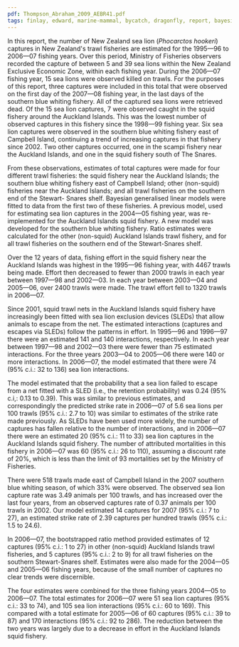 ```yaml
---
pdf: Thompson_Abraham_2009_AEBR41.pdf
tags: finlay, edward, marine-mammal, bycatch, dragonfly, report, bayesian
---
```

In this report, the number of New Zealand sea lion (*Phocarctos hookeri*) captures in New Zealand's trawl fisheries are estimated for the 1995—96 to 2006—07 fishing years. Over this period, Ministry of Fisheries observers recorded the capture of between 5 and 39 sea lions within the New Zealand Exclusive Economic Zone, within each fishing year. During the 2006—07 fishing year, 15 sea lions were observed killed on trawls. For the purposes of this report, three captures were included in this total that were observed on the first day of the 2007—08 fishing year, in the last days of the southern blue whiting fishery. All of the captured sea lions were retrieved dead. Of the 15 sea lion captures, 7 were observed caught in the squid fishery around the Auckland Islands. This was the lowest number of observed captures in this fishery since the 1998—99 fishing year. Six sea lion captures were observed in the southern blue whiting fishery east of Campbell Island, continuing a trend of increasing captures in that fishery since 2002. Two other captures occurred, one in the scampi fishery near the Auckland Islands, and one in the squid fishery south of The Snares.

From these observations, estimates of total captures were made for four different trawl fisheries: the squid fishery near the Auckland Islands; the southern blue whiting fishery east of Campbell Island; other (non-squid) fisheries near the Auckland Islands; and all trawl fisheries on the southern end of the Stewart- Snares shelf. Bayesian generalised linear models were fitted to data from the first two of these fisheries. A previous model, used for estimating sea lion captures in the 2004—05 fishing year, was re-implemented for the Auckland Islands squid fishery. A new model was developed for the southern blue whiting fishery. Ratio estimates were calculated for the other (non-squid) Auckland Islands trawl fishery, and for all trawl fisheries on the southern end of the Stewart-Snares shelf.

Over the 12 years of data, fishing effort in the squid fishery near the Auckland Islands was highest in the 1995—96 fishing year, with 4467 trawls being made. Effort then decreased to fewer than 2000 trawls in each year between 1997—98 and 2002—03. In each year between 2003—04 and 2005—06, over 2400 trawls were made. The trawl effort fell to 1320 trawls in 2006—07.

Since 2001, squid trawl nets in the Auckland Islands squid fishery have increasingly been fitted with sea lion exclusion devices (SLEDs) that allow animals to escape from the net. The estimated interactions (captures and escapes via SLEDs) follow the patterns in effort. In 1995—96 and 1996—97 there were an estimated 141 and 140 interactions, respectively. In each year between 1997—98 and 2002—03 there were fewer than 75 estimated interactions. For the three years 2003—04 to 2005—06 there were 140 or more interactions. In 2006—07, the model estimated that there were 74 (95% c.i.: 32 to 136) sea lion interactions.

The model estimated that the probability that a sea lion failed to escape from a net fitted with a SLED (i.e., the retention probability) was 0.24 (95% c.i,: 0.13 to 0.39). This was similar to previous estimates, and correspondingly the predicted strike rate in 2006—07 of 5.6 sea lions per 100 trawls (95% c.i.: 2.7 to 10) was similar to estimates of the strike rate made previously. As SLEDs have been used more widely, the number of captures has fallen relative to the number of interactions, and in 2006—07 there were an estimated 20 (95% c.i.: 11 to 33) sea lion captures in the Auckland Islands squid fishery. The number of attributed mortalities in this fishery in 2006—07 was 60 (95% c.i.: 26 to 110), assuming a discount rate of 20%, which is less than the limit of 93 mortalities set by the Ministry of Fisheries.

There were 518 trawls made east of Campbell Island in the 2007 southern blue whiting season, of which 33% were observed. The observed sea lion capture rate was 3.49 animals per 100 trawls, and has increased over the last four years, from an observed captures rate of 0.37 animals per 100 trawls in 2002. Our model estimated 14 captures for 2007 (95% c.i.: 7 to 27), an estimated strike rate of 2.39 captures per hundred trawls (95% c.i.: 1.5 to 24.6).

In 2006—07, the bootstrapped ratio method provided estimates of 12 captures (95% c.i.: 1 to 27) in other (non-squid) Auckland Islands trawl fisheries, and 5 captures (95% c.i.: 2 to 9) for all trawl fisheries on the southern Stewart-Snares shelf. Estimates were also made for the 2004—05 and 2005—06 fishing years, because of the small number of captures no clear trends were discernible.

The four estimates were combined for the three fishing years 2004—05 to 2006—07. The total estimates for 2006—07 were 51 sea lion captures (95% c.i.: 33 to 74), and 105 sea lion interactions (95% c.i.: 60 to 169). This compared with a total estimate for 2005—06 of 60 captures (95% c.i.: 39 to 87) and 170 interactions (95% c.i.: 92 to 286). The reduction between the two years was largely due to a decrease in effort in the Auckland Islands squid fishery.
